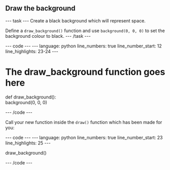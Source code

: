 <h2 class="c-project-heading--task">Draw the background</h2>

--- task ---
Create a black background which will represent space.

Define a `draw_background()` function and use `background(0, 0, 0)` to set the background colour to black.
--- /task --- 

<div class="c-project-code">
--- code ---
---
language: python
line_numbers: true
line_number_start: 12 
line_highlights: 23-24
---

# The draw_background function goes here   
def draw_background():   
    background(0, 0, 0)    
  
--- /code ---
</div>

Call your new function inside the `draw()` function which has been made for you:

<div class="c-project-code">
--- code ---
---
language: python
line_numbers: true
line_number_start: 23 
line_highlights: 25
---

draw_background() 
  
--- /code ---
</div>